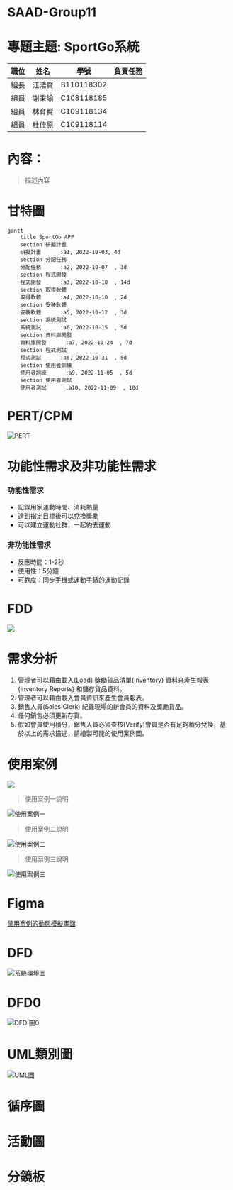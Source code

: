 # SAAD-Group11
# 專題主題: SportGo系統

| 職位 | 姓名 | 學號 | 負責任務 |
| :------- | :--------: | :--------: |--------: |
| 組長 | 江浩賢 | B110118302 |
| 組員 | 謝秉諭 | C108118185 |
| 組員 | 林育賢 | C109118134 |
| 組員 | 杜佳原 | C109118114 |


# 內容：
>描述內容

# 甘特圖
```mermaid
gantt
    title SportGo APP
    section 研擬計畫
    研擬計畫      :a1, 2022-10-03, 4d
    section 分配任務
    分配任務      :a2, 2022-10-07  , 3d
    section 程式開發
    程式開發      :a3, 2022-10-10  , 14d
    section 取得軟體
    取得軟體      :a4, 2022-10-10  , 2d
    section 安裝軟體
    安裝軟體      :a5, 2022-10-12  , 3d
    section 系統測試
    系統測試      :a6, 2022-10-15  , 5d
    section 資料庫開發
    資料庫開發      :a7, 2022-10-24  , 7d
    section 程式測試
    程式測試      :a8, 2022-10-31  , 5d
    section 使用者訓練
    使用者訓練      :a9, 2022-11-05  , 5d
    section 使用者測試
    使用者測試      :a10, 2022-11-09  , 10d
```
# PERT/CPM
![](PERT圖.jpg "PERT")
# 功能性需求及非功能性需求
### 功能性需求
+ 記錄用家運動時間、消耗熱量
+ 達到指定目標後可以兌換獎勵
+ 可以建立運動社群，一起約去運動
### 非功能性需求
+ 反應時間：1-2秒
+ 使用性：5分鐘
+ 可靠度：同步手機或運動手錶的運動記錄
# FDD
![](功能分解圖.png "")
# 需求分析
1. 管理者可以藉由載入(Load) 獎勵貨品清單(Inventory) 資料來產生報表(Inventory Reports) 和儲存貨品資料。
2. 管理者可以藉由載入會員資訊來產生會員報表。
3. 銷售人員(Sales Clerk) 紀錄現場的新會員的資料及獎勵貨品。
4. 任何銷售必須更新存貨。
5. 假如會員使用積分，銷售人員必須查核(Verify)會員是否有足夠積分兌換，基於以上的需求描述，請繪製可能的使用案例圖。
# 使用案例

![](SportGoUsecase.jpg "")

>使用案例一說明

![](case1.png "使用案例一")
>使用案例二說明

![](case2.png "使用案例二")
>使用案例三說明

![](case3.png "使用案例三")
# Figma
[使用案例的動態模擬畫面](https://www.figma.com/proto/fS5fVLwMrFhlcw1zX3G7Pq/SportGo?node-id=2%3A2&scaling=scale-down&page-id=0%3A1&starting-point-node-id=5%3A4)
# DFD
![](DFD.jpeg "系統環境圖")
# DFD0
![](DFD0.jpeg "DFD 圖0")

# UML類別圖
![](UML.jpg "UML圖")
# 循序圖
# 活動圖
# 分鏡板
